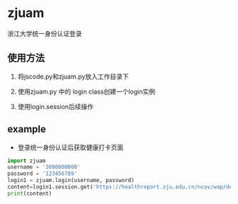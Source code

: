 # zjuam
浙江大学统一身份认证登录

## 使用方法

1. 将jscode.py和zjuam.py放入工作目录下

2. 使用zjuam.py 中的 login class创建一个login实例

3. 使用login.session后续操作

##  example
- 登录统一身份认证后获取健康打卡页面

```python
import zjuam
username = '3000000000'
password = '123456789'
login1 = zjuam.login(username, password)
content=login1.session.get('https://healthreport.zju.edu.cn/ncov/wap/default/index').text
print(content)
```
